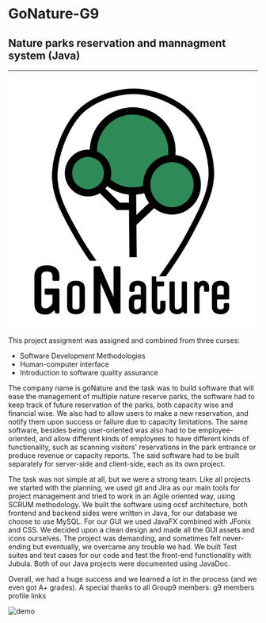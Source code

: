 # GoNature-G9
Nature parks reservation and mannagment system (Java)
----------------------

----------------------
![demo](assets/logo_new.png)

This project assigment was assigned and combined from three curses:
-	Software Development Methodologies
-	Human-computer interface
-	Introduction to software quality assurance

The company name is goNature and the task was to build software that will ease the management of multiple nature reserve parks, the software had to keep track of future reservation of the parks, both capacity wise and financial wise. We also had to allow users to make a new reservation, and notify them upon success or failure due to capacity limitations. The same software, besides being user-oriented was also had to be employee-oriented, and allow different kinds of employees to have different kinds of functionality, such as scanning visitors' reservations in the park entrance or produce revenue or capacity reports. The said software had to be built separately for server-side and client-side, each as its own project.

The task was not simple at all, but we were a strong team.
Like all projects we started with the planning, we used git and Jira as our main tools for project management and tried to work in an Agile oriented way, using SCRUM methodology.
We built the software using ocsf architecture, both frontend and backend sides were written in Java, for our database we choose to use MySQL.
For our GUI we used JavaFX combined with JFonix and CSS. We decided upon a clean design and made all the GUI assets and icons ourselves. The project was demanding, and sometimes felt never-ending but eventually, we overcame any trouble we had.
We built Test suites and test cases for our code and test the front-end functionality with Jubula.
Both of our Java projects were documented using JavaDoc.

Overall, we had a huge success and we learned a lot in the process (and we even got A+ grades).
A special thanks to all Group9 members:
g9 members profile links

![demo](assets/demo.gif)
